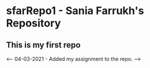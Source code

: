 # sfarRepo1 - Sania Farrukh's Repository 

## This is my first repo

<!-- thanks for playing along -->

<!-- This is for branch testing -->

<-- 04-03-2021 - Added my assignment to the repo. -->

